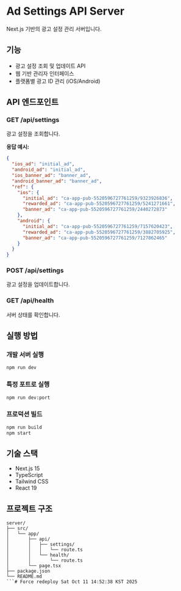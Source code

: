 # Ad Settings API Server

Next.js 기반의 광고 설정 관리 서버입니다.

## 기능

- 광고 설정 조회 및 업데이트 API
- 웹 기반 관리자 인터페이스
- 플랫폼별 광고 ID 관리 (iOS/Android)

## API 엔드포인트

### GET /api/settings
광고 설정을 조회합니다.

**응답 예시:**
```json
{
  "ios_ad": "initial_ad",
  "android_ad": "initial_ad",
  "ios_banner_ad": "banner_ad",
  "android_banner_ad": "banner_ad",
  "ref": {
    "ios": {
      "initial_ad": "ca-app-pub-5520596727761259/9323926836",
      "rewarded_ad": "ca-app-pub-5520596727761259/5241271661",
      "banner_ad": "ca-app-pub-5520596727761259/2440272873"
    },
    "android": {
      "initial_ad": "ca-app-pub-5520596727761259/7157620423",
      "rewarded_ad": "ca-app-pub-5520596727761259/3882705925",
      "banner_ad": "ca-app-pub-5520596727761259/7127862465"
    }
  }
}
```

### POST /api/settings
광고 설정을 업데이트합니다.

### GET /api/health
서버 상태를 확인합니다.

## 실행 방법

### 개발 서버 실행
```bash
npm run dev
```

### 특정 포트로 실행
```bash
npm run dev:port
```

### 프로덕션 빌드
```bash
npm run build
npm start
```

## 기술 스택

- Next.js 15
- TypeScript
- Tailwind CSS
- React 19

## 프로젝트 구조

```
server/
├── src/
│   └── app/
│       ├── api/
│       │   ├── settings/
│       │   │   └── route.ts
│       │   └── health/
│       │       └── route.ts
│       └── page.tsx
├── package.json
└── README.md
```# Force redeploy Sat Oct 11 14:52:38 KST 2025
